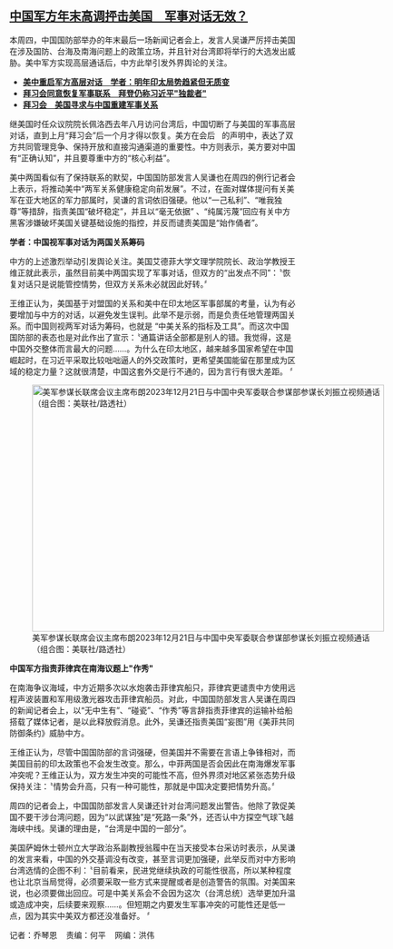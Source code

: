 <!--1703796720000-->
[中国军方年末高调抨击美国　军事对话无效？](https://www.rfa.org/mandarin/yataibaodao/junshiwaijiao/lu-12282023153343.html)
------

<p>本周四，中国国防部举办的年末最后一场新闻记者会上，发言人吴谦严厉抨击美国在涉及国防、台海及南海问题上的政策立场，并且针对台湾即将举行的大选发出威胁。美中军方实现高层通话后，中方此举引发外界舆论的关注。</p><ul><li><a href="https://www.rfa.org/mandarin/yataibaodao/junshiwaijiao/jw-12222023102924.html"><strong>美中重启军方高层对话　学者：明年印太局势趋紧但无质变</strong></a></li><li><a href="https://www.rfa.org/mandarin/yataibaodao/junshiwaijiao/kw-11162023021216.html"><strong>拜习会同意恢复军事联系　拜登仍称习近平"独裁者"</strong></a></li><li><strong><a href="https://www.rfa.org/mandarin/yataibaodao/junshiwaijiao/hcm-11132023090646.html">拜习会　美国寻求与中国重建军事关系</a></strong><strong><a href="https://www.rfa.org/mandarin/yataibaodao/junshiwaijiao/lu-11172023115541.html"></a></strong></li></ul><p><span style="font-weight: 400;">继美国时任众议院院长佩洛西去年八月访问台湾后，中国切断了与美国的军事高层对话，直到上月“拜习会”后一个月才得以恢复。美方在会后   的声明中，表达了双方共同管理竞争、保持开放和直接沟通渠道的重要性。中方则表示，美方要对中国有“正确认知”，并且要尊重中方的“核心利益”。</span></p><p><span style="font-weight: 400;">美中两国看似有了保持联系的默契，中国国防部发言人吴谦也在周四的例行记者会上表示，将推动美中“两军关系健康稳定向前发展”。不过，在面对媒体提问有关美军在亚大地区的军力部属时，吴谦的言词依旧强硬。他以“一己私利”、“唯我独尊”等措辞，指责美国“破坏稳定”，并且以“毫无依据” 、“纯属污蔑”回应有关中方黑客涉嫌破坏美国关键基础设施的指控，并反而谴责美国是“始作俑者”。</span></p><p><b>学者：中国视军事对话为两国关系筹码</b></p><p><span style="font-weight: 400;">中方的上述激烈举动引发舆论关注。美国艾德菲大学文理学院院长、政治学教授王维正就此表示，虽然目前美中两国实现了军事对话，但双方的“出发点不同”：〝恢复对话只是说能管控情势，但双方关系未必就因此好转。〞</span></p><p><span style="font-weight: 400;">王维正认为，美国基于对盟国的关系和美中在印太地区军事部属的考量，认为有必要增加与中方的对话，以避免发生误判。此举不是示弱，而是负责任地管理两国关系。而中国则视两军对话为筹码，也就是 “中美关系的指标及工具”。而这次中国国防部的表态也是对此作出了宣示：〝通篇讲话全部都是别人的错。我觉得，这是中国外交整体而言最大的问题……。为什么在印太地区，越来越多国家希望在中国崛起时，在习近平采取比较咄咄逼人的外交政策时，更希望美国能留在那里成为区域的稳定力量？这就很清楚，中国这套外交是行不通的，因为言行有很大差距。 〞</span></p><p><span style="font-weight: 400;"><figure class="image-richtext image-inline captioned" style="width:620px;"><img alt="美军参谋长联席会议主席布朗2023年12月21日与中国中央军委联合参谋部参谋长刘振立视频通话（组合图：美联社/路透社）" height="435" src="https://www.rfa.org/mandarin/yataibaodao/junshiwaijiao/lu-12282023153343.html/lu1.jpg/@@images/310282f8-4375-4a81-83f0-afbf0c287139.jpeg" title="lu1.jpg" width="620"/><figcaption class="image-caption">美军参谋长联席会议主席布朗2023年12月21日与中国中央军委联合参谋部参谋长刘振立视频通话（组合图：美联社/路透社）</figcaption><small></small></figure></span></p><p><b>中国军方指责菲律宾在南海议题上"作秀"</b></p><p><span style="font-weight: 400;">在南海争议海域，中方近期多次以水炮袭击菲律宾船只，菲律宾更谴责中方使用远程声波装置和军用级激光器攻击菲律宾船员。对此，中国国防部发言人吴谦在周四的新闻记者会上，以“无中生有”、“碰瓷”、“作秀”等言辞指责菲律宾的运输补给船搭载了媒体记者，是以此释放假消息。此外，吴谦还指责美国“妄图”用《美菲共同防御条约》威胁中方。</span></p><p><span style="font-weight: 400;">王维正认为，尽管中国国防部的言词强硬，但美国并不需要在言语上争锋相对，而美国目前的印太政策也不会发生改变。那么，中菲两国是否会因此在南海爆发军事冲突呢？王维正认为，双方发生冲突的可能性不高，但外界须对地区紧张态势升级保持关注：〝情势会升高，只有一种可能性，那就是中国决定要把情势升高。〞</span></p><p><span style="font-weight: 400;">周四的记者会上，中国国防部发言人吴谦还针对台湾问题发出警告。他除了敦促美国不要干涉台湾问题，因为“以武谋独”是“死路一条”外，还否认中方探空气球飞越海峡中线。吴谦的理由是，“台湾是中国的一部分”。</span></p><p><span style="font-weight: 400;">美国萨姆休士顿州立大学政治系副教授翁履中在当天接受本台采访时表示，从吴谦的发言来看，中国的外交基调没有改变，甚至言词更加强硬，此举反而对中方影响台湾选情的企图不利：〝目前看来，民进党继续执政的可能性很高，所以某种程度也让北京当局觉得，必须要采取一些方式来提醒或者是创造警告的氛围。对美国来说，也必须要做出回应。可是中美关系会不会因为这次（台湾总统）选举更加升温或造成冲突，后续要来观察……。但短期之内要发生军事冲突的可能性还是低一点，因为其实中美双方都还没准备好。 〞</span></p><p><span style="font-weight: 400;">记者：乔琴恩    责编：何平    网编：洪伟</span></p>
